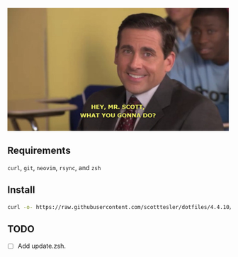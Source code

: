 ![mrscottwhatyougonnado](misc/images/mrscottwhatyougonnado.jpg)

## Requirements

`curl`, `git`, `neovim`, `rsync`, and `zsh`

## Install

```bash
curl -o- https://raw.githubusercontent.com/scotttesler/dotfiles/4.4.10/install.zsh | zsh
```

## TODO

- [ ] Add update.zsh.
